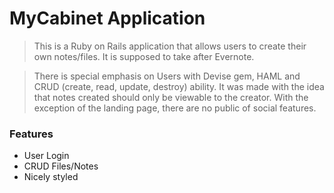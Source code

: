 # MyCabinet Application

> This is a Ruby on Rails application that allows users to create their own notes/files. It is supposed to take after Evernote.

>There is special emphasis on Users with Devise gem, HAML and CRUD (create, read, update, destroy) ability. It was made with the idea that notes created should only be viewable to the creator. With the exception of the landing page, there are no public of social features.



### Features

- User Login
- CRUD Files/Notes 
- Nicely styled